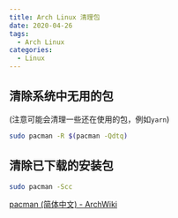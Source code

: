 ```yaml
---
title: Arch Linux 清理包
date: 2020-04-26
tags:
  - Arch Linux
categories:
  - Linux
---
```


## 清除系统中无用的包

(注意可能会清理一些还在使用的包，例如`yarn`)

```bash
sudo pacman -R $(pacman -Qdtq)
```

## 清除已下载的安装包

```bash
sudo pacman -Scc
```

[pacman (简体中文) - ArchWiki](https://wiki.archlinux.org/index.php/Pacman_(%E7%AE%80%E4%BD%93%E4%B8%AD%E6%96%87)#%E5%88%A0%E9%99%A4%E8%BD%AF%E4%BB%B6%E5%8C%85)